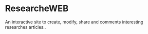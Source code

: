 # ResearcheWEB
An interactive site to create, modify, share and comments interesting researches articles..
